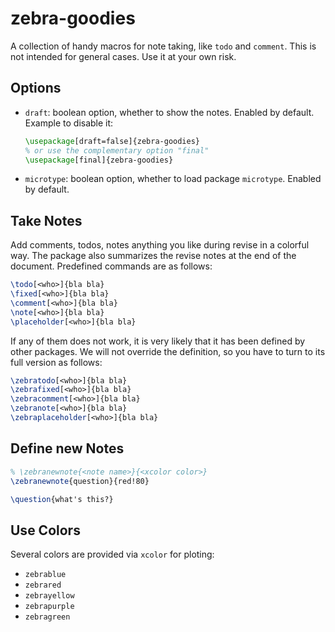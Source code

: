 # zebra-goodies

A collection of handy macros for note taking, like `todo` and `comment`. This is
not intended for general cases. Use it at your own risk.

## Options

- `draft`: boolean option, whether to show the notes. Enabled by default. Example to disable it:
    ```latex
    \usepackage[draft=false]{zebra-goodies}
    % or use the complementary option "final"
    \usepackage[final]{zebra-goodies}
    ```
- `microtype`: boolean option, whether to load package `microtype`. Enabled by default.

## Take Notes

Add comments, todos, notes anything you like during revise in a colorful way.
The package also summarizes the revise notes at the end of the document.
Predefined commands are as follows:

```latex
\todo[<who>]{bla bla}
\fixed[<who>]{bla bla}
\comment[<who>]{bla bla}
\note[<who>]{bla bla}
\placeholder[<who>]{bla bla}
```

If any of them does not work, it is very likely that it has been defined by
other packages. We will not override the definition, so you have to turn to its
full version as follows:

```latex
\zebratodo[<who>]{bla bla}
\zebrafixed[<who>]{bla bla}
\zebracomment[<who>]{bla bla}
\zebranote[<who>]{bla bla}
\zebraplaceholder[<who>]{bla bla}
```

## Define new Notes

```latex
% \zebranewnote{<note name>}{<xcolor color>}
\zebranewnote{question}{red!80}

\question{what's this?}
```

## Use Colors 

Several colors are provided via `xcolor` for ploting:
- `zebrablue`
- `zebrared`
- `zebrayellow`
- `zebrapurple`
- `zebragreen`
